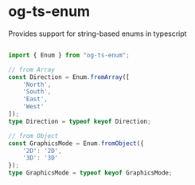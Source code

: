 # og-ts-enum

Provides support for string-based enums in typescript

```typescript

import { Enum } from "og-ts-enum";

// from Array
const Direction = Enum.fromArray([
    'North',
    'South',
    'East',
    'West'
]);
type Direction = typeof keyof Direction;

// from Object
const GraphicsMode = Enum.fromObject({
    '2D': '2D',
    '3D': '3D'
});
type GraphicsMode = typeof keyof GraphicsMode;



```